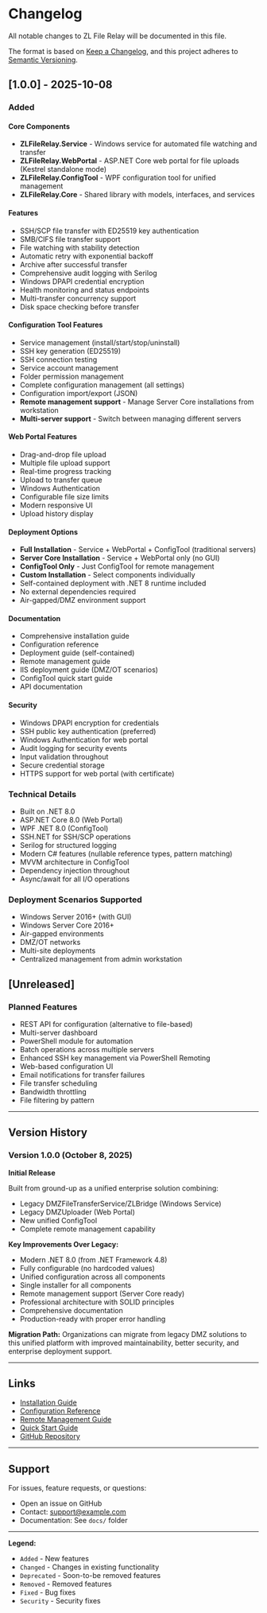 # Changelog

All notable changes to ZL File Relay will be documented in this file.

The format is based on [Keep a Changelog](https://keepachangelog.com/en/1.0.0/),
and this project adheres to [Semantic Versioning](https://semver.org/spec/v2.0.0.html).

## [1.0.0] - 2025-10-08

### Added

#### Core Components
- **ZLFileRelay.Service** - Windows service for automated file watching and transfer
- **ZLFileRelay.WebPortal** - ASP.NET Core web portal for file uploads (Kestrel standalone mode)
- **ZLFileRelay.ConfigTool** - WPF configuration tool for unified management
- **ZLFileRelay.Core** - Shared library with models, interfaces, and services

#### Features
- SSH/SCP file transfer with ED25519 key authentication
- SMB/CIFS file transfer support
- File watching with stability detection
- Automatic retry with exponential backoff
- Archive after successful transfer
- Comprehensive audit logging with Serilog
- Windows DPAPI credential encryption
- Health monitoring and status endpoints
- Multi-transfer concurrency support
- Disk space checking before transfer

#### Configuration Tool Features
- Service management (install/start/stop/uninstall)
- SSH key generation (ED25519)
- SSH connection testing
- Service account management
- Folder permission management
- Complete configuration management (all settings)
- Configuration import/export (JSON)
- **Remote management support** - Manage Server Core installations from workstation
- **Multi-server support** - Switch between managing different servers

#### Web Portal Features
- Drag-and-drop file upload
- Multiple file upload support
- Real-time progress tracking
- Upload to transfer queue
- Windows Authentication
- Configurable file size limits
- Modern responsive UI
- Upload history display

#### Deployment Options
- **Full Installation** - Service + WebPortal + ConfigTool (traditional servers)
- **Server Core Installation** - Service + WebPortal only (no GUI)
- **ConfigTool Only** - Just ConfigTool for remote management
- **Custom Installation** - Select components individually
- Self-contained deployment with .NET 8 runtime included
- No external dependencies required
- Air-gapped/DMZ environment support

#### Documentation
- Comprehensive installation guide
- Configuration reference
- Deployment guide (self-contained)
- Remote management guide
- IIS deployment guide (DMZ/OT scenarios)
- ConfigTool quick start guide
- API documentation

#### Security
- Windows DPAPI encryption for credentials
- SSH public key authentication (preferred)
- Windows Authentication for web portal
- Audit logging for security events
- Input validation throughout
- Secure credential storage
- HTTPS support for web portal (with certificate)

### Technical Details
- Built on .NET 8.0
- ASP.NET Core 8.0 (Web Portal)
- WPF .NET 8.0 (ConfigTool)
- SSH.NET for SSH/SCP operations
- Serilog for structured logging
- Modern C# features (nullable reference types, pattern matching)
- MVVM architecture in ConfigTool
- Dependency injection throughout
- Async/await for all I/O operations

### Deployment Scenarios Supported
- Windows Server 2016+ (with GUI)
- Windows Server Core 2016+
- Air-gapped environments
- DMZ/OT networks
- Multi-site deployments
- Centralized management from admin workstation

## [Unreleased]

### Planned Features
- REST API for configuration (alternative to file-based)
- Multi-server dashboard
- PowerShell module for automation
- Batch operations across multiple servers
- Enhanced SSH key management via PowerShell Remoting
- Web-based configuration UI
- Email notifications for transfer failures
- File transfer scheduling
- Bandwidth throttling
- File filtering by pattern

---

## Version History

### Version 1.0.0 (October 8, 2025)
**Initial Release**

Built from ground-up as a unified enterprise solution combining:
- Legacy DMZFileTransferService/ZLBridge (Windows Service)
- Legacy DMZUploader (Web Portal)
- New unified ConfigTool
- Complete remote management capability

**Key Improvements Over Legacy:**
- Modern .NET 8.0 (from .NET Framework 4.8)
- Fully configurable (no hardcoded values)
- Unified configuration across all components
- Single installer for all components
- Remote management support (Server Core ready)
- Professional architecture with SOLID principles
- Comprehensive documentation
- Production-ready with proper error handling

**Migration Path:**
Organizations can migrate from legacy DMZ solutions to this unified platform with improved maintainability, better security, and enterprise deployment support.

---

## Links
- [Installation Guide](docs/INSTALLATION.md)
- [Configuration Reference](docs/CONFIGURATION.md)
- [Remote Management Guide](docs/REMOTE_MANAGEMENT.md)
- [Quick Start Guide](docs/CONFIGTOOL_QUICK_START.md)
- [GitHub Repository](https://github.com/yourcompany/ZLFileRelay)

---

## Support
For issues, feature requests, or questions:
- Open an issue on GitHub
- Contact: support@example.com
- Documentation: See `docs/` folder

---

**Legend:**
- `Added` - New features
- `Changed` - Changes in existing functionality
- `Deprecated` - Soon-to-be removed features
- `Removed` - Removed features
- `Fixed` - Bug fixes
- `Security` - Security fixes

